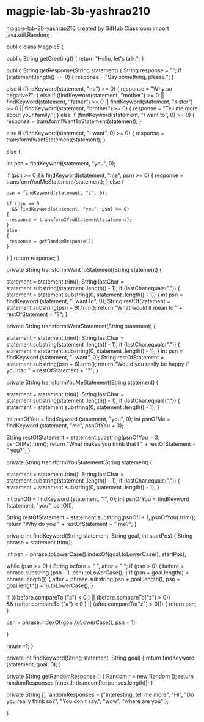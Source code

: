# magpie-lab-3b-yashrao210
magpie-lab-3b-yashrao210 created by GitHub Classroom
import java.util.Random;

public class Magpie5
{

 public String getGreeting()
 {
  return "Hello, let's talk.";
 }
 

 public String getResponse(String statement)
 {
  String response = "";
  if (statement.length() == 0)
  {
   response = "Say something, please.";
  }

  else if (findKeyword(statement, "no") >= 0)
  {
   response = "Why so negative?";
  }
  else if (findKeyword(statement, "mother") >= 0
    || findKeyword(statement, "father") >= 0
    || findKeyword(statement, "sister") >= 0
    || findKeyword(statement, "brother") >= 0)
  {
   response = "Tell me more about your family.";
  }
  else if (findKeyword(statement, "I want to", 0) >= 0)
  {
   response = transformIWantToStatement(statement);
  }
  
  else if (findKeyword(statement, "I want", 0) >= 0)
  {
   response = transformIWantStatement(statement);
  }

  else
  {

 
   int psn = findKeyword(statement, "you", 0);

   if (psn >= 0
     && findKeyword(statement, "me", psn) >= 0)
   {
    response = transformYouMeStatement(statement);
   }
   else
   {

    psn = findKeyword(statement, "i", 0);

    if (psn >= 0
      && findKeyword(statement, "you", psn) >= 0)
    {
     response = transformIYouStatement(statement);
    }
    else
    {
     response = getRandomResponse();
    }
   }
  }
  return response;
 }
 

 private String transformIWantToStatement(String statement)
 {
 
  statement = statement.trim();
  String lastChar = statement.substring(statement
    .length() - 1);
  if (lastChar.equals("."))
  {
   statement = statement.substring(0, statement
     .length() - 1);
  }
  int psn = findKeyword (statement, "I want to", 0);
  String restOfStatement = statement.substring(psn + 9).trim();
  return "What would it mean to " + restOfStatement + "?";
 }

 

 private String transformIWantStatement(String statement)
 {

  statement = statement.trim();
  String lastChar = statement.substring(statement
    .length() - 1);
  if (lastChar.equals("."))
  {
   statement = statement.substring(0, statement
     .length() - 1);
  }
  int psn = findKeyword (statement, "I want", 0);
  String restOfStatement = statement.substring(psn + 6).trim();
  return "Would you really be happy if you had " + restOfStatement + "?";
 }
 

  
 private String transformYouMeStatement(String statement)
 {

  statement = statement.trim();
  String lastChar = statement.substring(statement
    .length() - 1);
  if (lastChar.equals("."))
  {
   statement = statement.substring(0, statement
     .length() - 1);
  }
  
  int psnOfYou = findKeyword (statement, "you", 0);
  int psnOfMe = findKeyword (statement, "me", psnOfYou + 3);
  
  String restOfStatement = statement.substring(psnOfYou + 3, psnOfMe).trim();
  return "What makes you think that I " + restOfStatement + " you?";
 }
 

 private String transformIYouStatement(String statement)
 {
 
  statement = statement.trim();
  String lastChar = statement.substring(statement
    .length() - 1);
  if (lastChar.equals("."))
  {
   statement = statement.substring(0, statement
     .length() - 1);
  }
  
  int psnOfI = findKeyword (statement, "I", 0);
  int psnOfYou = findKeyword (statement, "you", psnOfI);
  
  String restOfStatement = statement.substring(psnOfI + 1, psnOfYou).trim();
  return "Why do you " + restOfStatement + " me?";
 }
 

 
 

 private int findKeyword(String statement, String goal, int startPos)
 {
  String phrase = statement.trim();

  int psn = phrase.toLowerCase().indexOf(goal.toLowerCase(), startPos);
  
  while (psn >= 0) 
  {
   String before = " ", after = " "; 
   if (psn > 0)
   {
    before = phrase.substring (psn - 1, psn).toLowerCase();
   }
   if (psn + goal.length() < phrase.length())
   {
    after = phrase.substring(psn + goal.length(), psn + goal.length() + 1).toLowerCase();
   }
   

   if (((before.compareTo ("a") < 0 ) || (before.compareTo("z") > 0))  
     && ((after.compareTo ("a") < 0 ) || (after.compareTo("z") > 0)))
   {
    return psn;
   }
   
   psn = phrase.indexOf(goal.toLowerCase(), psn + 1);
   
  }
  
  return -1;
 }
 

 private int findKeyword(String statement, String goal)
 {
  return findKeyword (statement, goal, 0);
 }
 



 private String getRandomResponse ()
 {
  Random r = new Random ();
  return randomResponses [r.nextInt(randomResponses.length)];
 }
 
 private String [] randomResponses = {"Interesting, tell me more",
   "Hi",
   "Do you really think so?",
   "You don't say.",
   "wow",
   "where are you"
 };
 
}

